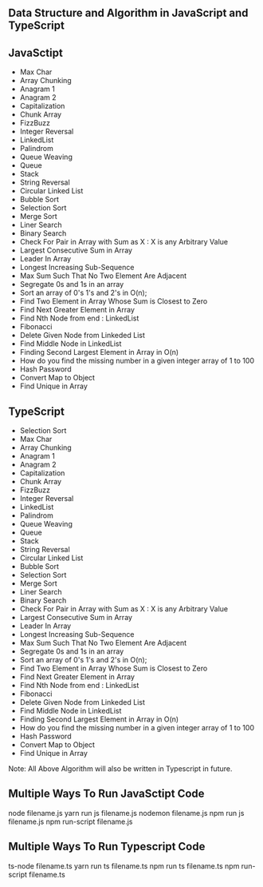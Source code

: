 ## Data Structure and Algorithm in JavaScript and TypeScript

## JavaSctipt

- Max Char
- Array Chunking
- Anagram 1
- Anagram 2
- Capitalization
- Chunk Array
- FizzBuzz
- Integer Reversal
- LinkedList
- Palindrom
- Queue Weaving
- Queue
- Stack
- String Reversal
- Circular Linked List
- Bubble Sort
- Selection Sort
- Merge Sort
- Liner Search
- Binary Search
- Check For Pair in Array with Sum as X : X is any Arbitrary Value
- Largest Consecutive Sum in Array
- Leader In Array
- Longest Increasing Sub-Sequence
- Max Sum Such That No Two Element Are Adjacent
- Segregate 0s and 1s in an array
- Sort an array of 0's 1's and 2's in O(n);
- Find Two Element in Array Whose Sum is Closest to Zero
- Find Next Greater Element in Array
- Find Nth Node from end : LinkedList
- Fibonacci
- Delete Given Node from Linkeded List
- Find Middle Node in LinkedList
- Finding Second Largest Element in Array in O(n)
- How do you find the missing number in a given integer array of 1 to 100
- Hash Password
- Convert Map to Object
- Find Unique in Array

## TypeScript

- Selection Sort
- Max Char
- Array Chunking
- Anagram 1
- Anagram 2
- Capitalization
- Chunk Array
- FizzBuzz
- Integer Reversal
- LinkedList
- Palindrom
- Queue Weaving
- Queue
- Stack
- String Reversal
- Circular Linked List
- Bubble Sort
- Selection Sort
- Merge Sort
- Liner Search
- Binary Search
- Check For Pair in Array with Sum as X : X is any Arbitrary Value
- Largest Consecutive Sum in Array
- Leader In Array
- Longest Increasing Sub-Sequence
- Max Sum Such That No Two Element Are Adjacent
- Segregate 0s and 1s in an array
- Sort an array of 0's 1's and 2's in O(n);
- Find Two Element in Array Whose Sum is Closest to Zero
- Find Next Greater Element in Array
- Find Nth Node from end : LinkedList
- Fibonacci
- Delete Given Node from Linkeded List
- Find Middle Node in LinkedList
- Finding Second Largest Element in Array in O(n)
- How do you find the missing number in a given integer array of 1 to 100
- Hash Password
- Convert Map to Object
- Find Unique in Array

Note: All Above Algorithm will also be written in Typescript in future.

## Multiple Ways To Run JavaSctipt Code

node filename.js
yarn run js filename.js
nodemon filename.js
npm run js filename.js
npm run-script filename.js

## Multiple Ways To Run Typescript Code

ts-node filename.ts
yarn run ts filename.ts
npm run ts filename.ts
npm run-script filename.ts

